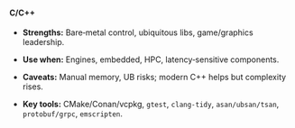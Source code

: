 
#### C/C++

- **Strengths:** Bare‑metal control, ubiquitous libs, game/graphics leadership.
    
- **Use when:** Engines, embedded, HPC, latency‑sensitive components.
    
- **Caveats:** Manual memory, UB risks; modern C++ helps but complexity rises.
    
- **Key tools:** CMake/Conan/vcpkg, `gtest`, `clang-tidy`, `asan/ubsan/tsan`, `protobuf/grpc`, `emscripten`.
    

